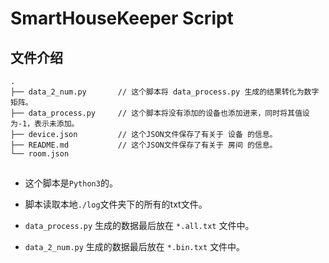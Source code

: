 # SmartHouseKeeper Script

## 文件介绍
```
.
├── data_2_num.py       // 这个脚本将 data_process.py 生成的结果转化为数字矩阵。 
├── data_process.py     // 这个脚本将没有添加的设备也添加进来，同时将其值设为-1，表示未添加。
├── device.json         // 这个JSON文件保存了有关于 设备 的信息。
├── README.md           // 这个JSON文件保存了有关于 房间 的信息。
└── room.json
```

## 

- 这个脚本是`Python3`的。

- 脚本读取本地`./log`文件夹下的所有的txt文件。

- `data_process.py` 生成的数据最后放在 `*.all.txt` 文件中。

- `data_2_num.py` 生成的数据最后放在 `*.bin.txt` 文件中。
